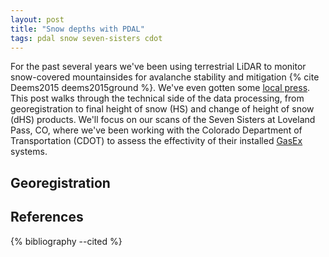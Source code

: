 ```yaml
---
layout: post
title: "Snow depths with PDAL"
tags: pdal snow seven-sisters cdot
---
```


For the past several years we've been using terrestrial LiDAR to monitor snow-covered mountainsides for avalanche stability and mitigation {% cite Deems2015 deems2015ground %}.
We've even gotten some [local press](http://www.dailycamera.com/science_environment/ci_30756446/boulder-scientist-targets-more-effective-safer-avalanche-mitigation).
This post walks through the technical side of the data processing, from georegistration to final height of snow (HS) and change of height of snow (dHS) products.
We'll focus on our scans of the Seven Sisters at Loveland Pass, CO, where we've been working with the Colorado Department of Transportation (CDOT) to assess the effectivity of their installed [GasEx](https://www.denverpost.com/2015/09/18/colorado-mountain-passes-get-remote-controlled-gas-avalanche-control-finally/) systems.


## Georegistration




## References

{% bibliography --cited %}

